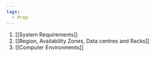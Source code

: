 ```yaml
---
tags:
  - Prep
---
```

1. [[System Requirements]]
2. [[Region, Availability Zones, Data centres and Racks]]
3. [[Computer Environments]]